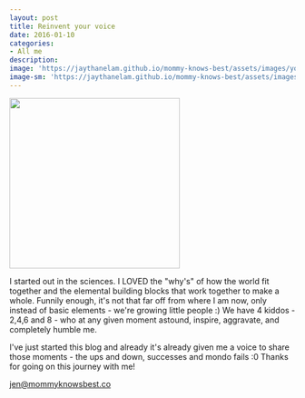 ```yaml
---
layout: post
title: Reinvent your voice
date: 2016-01-10
categories:
- All me
description:
image: 'https://jaythanelam.github.io/mommy-knows-best/assets/images/your-voice.jpg'
image-sm: 'https://jaythanelam.github.io/mommy-knows-best/assets/images/your-voice.jpg'
---
```


<img src="https://jaythanelam.github.io/mommy-knows-best/assets/images/your-voice-family.jpeg" style="width: 300px;"/>

I started out in the sciences. I LOVED the "why's" of how the world fit together and the elemental building blocks that work together to make a whole. Funnily enough, it's not that far off from where I am now, only instead of basic elements - we're growing little people :) We have 4 kiddos - 2,4,6 and 8 - who at any given moment astound, inspire, aggravate, and completely humble me.

I've just started this blog and already it's already given me a voice to share those moments - the ups and down, successes and mondo fails :0 Thanks for going on this journey with me!

jen@mommyknowsbest.co
